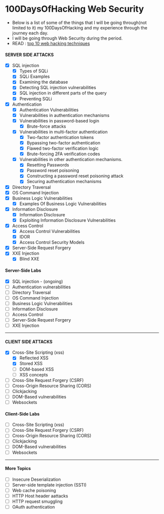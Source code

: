 # 100DaysOfHacking Web Security
- Below is a list of some of the things that I will be going through(not limited to it) my 100DaysOfHacking and my experience through the journey each day.
- I will be going through Web Security during the period.
- READ : [top 10 web hacking techniques](https://portswigger.net/research/top-10-web-hacking-techniques)

#### SERVER SIDE ATTACKS
* [x] SQL injection
  * [x] Types of SQLi
  * [x] SQLi Examples
  * [x] Examining the database
  * [x] Detecting SQL injection vulnerabilities
  * [x] SQL injection in different parts of the query
  * [x] Preventing SQLi  
* [x] Authentication
  * [x] Authentication Vulnerabilities
  * [x] Vulnerabilities in authentication mechanisms
  * [x] Vulnerabilities in password-based login
    * [x] Brute-force attacks 
  * [x] Vulnerabilities in multi-factor authentication
    * [x] Two-factor authentication tokens
    * [x] Bypassing two-factor authentication
    * [x] Flawed two-factor verification logic
    * [x] Brute-forcing 2FA verification codes
  * [x] Vulnerabilities in other authentication mechanisms.   
    * [x] Resetting Passwords
    * [x] Password reset poisoning
    * [x] Constructing a password reset poisoning attack
    * [x] Securing authentication mechanisms 
* [x] Directory Traversal
* [x] OS Command Injection
* [x] Business Logic Vulnerabilities
  * [x] Examples Of Business Logic Vulnerabilities
* [x] Information Disclosure
  * [x] Information Disclosure
  * [x] Exploiting Information Disclosure Vulnerabilities
* [x] Access Control
  * [x]  Access Control Vulnerabilities
  * [x]  IDOR
  * [x]  Access Control Security Models
* [x] Server-Side Request Forgery
* [x] XXE Injection
  * [x] Blind XXE 

#### Server-Side Labs
* [x] SQL injection - (ongoing)
* [ ] Authentication vulnerabilities
* [ ] Directory Traversal
* [ ] OS Command Injection
* [ ] Business Logic Vulnerabilities
* [ ] Information Disclosure
* [ ] Access Control
* [ ] Server-Side Request Forgery
* [ ] XXE Injection

----------------------------

#### CLIENT SIDE ATTACKS
* [x] Cross-Site Scripting (xss)
  * [x] Reflected XSS
  * [x] Stored XSS
  * [ ] DOM-based XSS
  * [ ] XSS concepts
* [ ] Cross-Site Request Forgery (CSRF)
* [ ] Cross-Origin Resource Sharing (CORS)
* [ ] Clickjacking
* [ ] DOM-Based vulnerabilities
* [ ] Websockets

#### Client-Side Labs
* [ ] Cross-Site Scripting (xss)
* [ ] Cross-Site Request Forgery (CSRF)
* [ ] Cross-Origin Resource Sharing (CORS)
* [ ] Clickjacking
* [ ] DOM-Based vulnerabilities
* [ ] Websockets

-----------------------------

#### More Topics
* [ ] Insecure Deserialization
* [ ] Server-side template injection (SSTI)
* [ ] Web cache poisoning
* [ ] HTTP Host header aattacks
* [ ] HTTP request smuggling
* [ ] OAuth authentication
